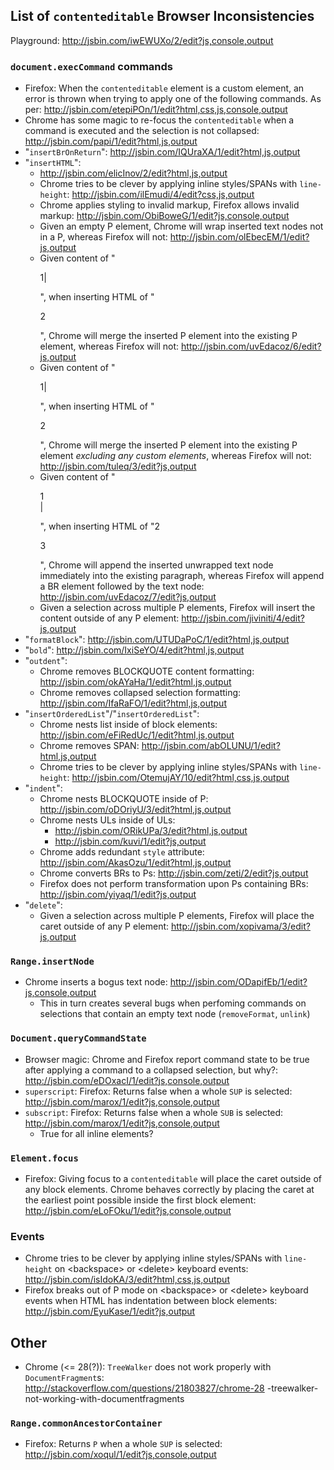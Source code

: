 ## List of `contenteditable` Browser Inconsistencies
Playground: http://jsbin.com/iwEWUXo/2/edit?js,console,output

### `document.execCommand` commands
* Firefox: When the `contenteditable` element is a custom element, an error is
  thrown when trying to apply one of the following commands. As per:
  http://jsbin.com/etepiPOn/1/edit?html,css,js,console,output
* Chrome has some magic to re-focus the `contenteditable` when a command is
  executed and the selection is not collapsed:
  http://jsbin.com/papi/1/edit?html,js,output
* "`insertBrOnReturn`": http://jsbin.com/IQUraXA/1/edit?html,js,output
* "`insertHTML`":
  - http://jsbin.com/elicInov/2/edit?html,js,output
  - Chrome tries to be clever by applying inline styles/SPANs with `line-
    height`: http://jsbin.com/ilEmudi/4/edit?css,js,output
  - Chrome applies styling to invalid markup, Firefox allows invalid markup:
    http://jsbin.com/ObiBoweG/1/edit?js,console,output
  - Given an empty P element, Chrome will wrap inserted text nodes not in a P,
    whereas Firefox will not: http://jsbin.com/olEbecEM/1/edit?js,output
  - Given content of "<p>1|</p>", when inserting HTML of "<p>2</p>", Chrome will
    merge the inserted P element into the existing P element, whereas Firefox
    will not: http://jsbin.com/uvEdacoz/6/edit?js,output
  - Given content of "<p>1|</p>", when inserting HTML of "<p>2<o></o></p>",
    Chrome will merge the inserted P element into the existing P element
    *excluding any custom elements*, whereas Firefox will not:
    http://jsbin.com/tuleq/3/edit?js,output
  - Given content of "<p>1<br>|</p>", when inserting HTML of "2<p>3</p>", Chrome
    will append the inserted unwrapped text node immediately into the existing
    paragraph, whereas Firefox will append a BR element followed by the text
    node: http://jsbin.com/uvEdacoz/7/edit?js,output
  - Given a selection across multiple P elements, Firefox will insert the
    content outside of any P element: http://jsbin.com/jiviniti/4/edit?js,output
* "`formatBlock`": http://jsbin.com/UTUDaPoC/1/edit?html,js,output
* "`bold`": http://jsbin.com/IxiSeYO/4/edit?html,js,output
* "`outdent`":
  - Chrome removes BLOCKQUOTE content formatting:
    http://jsbin.com/okAYaHa/1/edit?html,js,output
  - Chrome removes collapsed selection formatting:
    http://jsbin.com/IfaRaFO/1/edit?html,js,output
* "`insertOrderedList`"/"`insertOrderedList`":
  - Chrome nests list inside of block elements:
    http://jsbin.com/eFiRedUc/1/edit?html,js,output
  - Chrome removes SPAN: http://jsbin.com/abOLUNU/1/edit?html,js,output
  - Chrome tries to be clever by applying inline styles/SPANs with `line-
    height`: http://jsbin.com/OtemujAY/10/edit?html,css,js,output
* "`indent`":
  - Chrome nests BLOCKQUOTE inside of P:
    http://jsbin.com/oDOriyU/3/edit?html,js,output
  - Chrome nests ULs inside of ULs:
    - http://jsbin.com/ORikUPa/3/edit?html,js,output
    - http://jsbin.com/kuvi/1/edit?js,output
  - Chrome adds redundant `style` attribute:
    http://jsbin.com/AkasOzu/1/edit?html,js,output
  - Chrome converts BRs to Ps: http://jsbin.com/zeti/2/edit?js,output
  - Firefox does not perform transformation upon Ps containing BRs:
    http://jsbin.com/yiyaq/1/edit?js,output
* "`delete`":
  - Given a selection across multiple P elements, Firefox will place the caret
    outside of any P element: http://jsbin.com/xopivama/3/edit?js,output

### `Range.insertNode`
* Chrome inserts a bogus text node:
  http://jsbin.com/ODapifEb/1/edit?js,console,output
  - This in turn creates several bugs when perfoming commands on selections that
    contain an empty text node (`removeFormat`, `unlink`)

### `Document.queryCommandState`
* Browser magic: Chrome and Firefox report command state to be true after
  applying a command to a collapsed selection, but why?:
  http://jsbin.com/eDOxacI/1/edit?js,console,output
* `superscript`: Firefox: Returns false when a whole `SUP` is selected:
  http://jsbin.com/marox/1/edit?js,console,output
* `subscript`: Firefox: Returns false when a whole `SUB` is selected:
  http://jsbin.com/marox/1/edit?js,console,output
  - True for all inline elements?

### `Element.focus`
* Firefox: Giving focus to a `contenteditable` will place the caret outside of
  any block elements. Chrome behaves correctly by placing the caret at the
  earliest point possible inside the first block element:
  http://jsbin.com/eLoFOku/1/edit?js,console,output

### Events
* Chrome tries to be clever by applying inline styles/SPANs with `line-height`
  on \<backspace> or \<delete> keyboard events:
  http://jsbin.com/isIdoKA/3/edit?html,css,js,output
* Firefox breaks out of P mode on \<backspace> or \<delete> keyboard events when
  HTML has indentation between block elements:
  http://jsbin.com/EyuKase/1/edit?js,output

## Other
* Chrome (<= 28(?)): `TreeWalker` does not work properly with
  `DocumentFragment`s: http://stackoverflow.com/questions/21803827/chrome-28
  -treewalker-not-working-with-documentfragments

### `Range.commonAncestorContainer`
* Firefox: Returns `P` when a whole `SUP` is selected:
  http://jsbin.com/xoqul/1/edit?js,console,output
